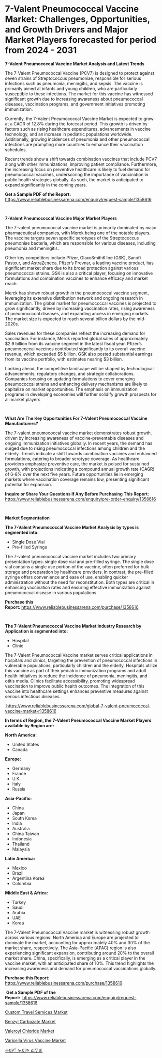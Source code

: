 <p><h1>7-Valent Pneumococcal Vaccine Market: Challenges, Opportunities, and Growth Drivers and Major Market Players forecasted for period from 2024 - 2031</h1></p><p><strong>7-Valent Pneumococcal Vaccine Market Analysis and Latest Trends</strong></p>
<p><p>The 7-Valent Pneumococcal Vaccine (PCV7) is designed to protect against seven strains of Streptococcus pneumoniae, responsible for serious infections such as pneumonia, meningitis, and sepsis. The vaccine is primarily aimed at infants and young children, who are particularly susceptible to these infections. The market for this vaccine has witnessed significant growth due to increasing awareness about pneumococcal diseases, vaccination programs, and government initiatives promoting immunization.</p><p>Currently, the 7-Valent Pneumococcal Vaccine Market is expected to grow at a CAGR of 12.8% during the forecast period. This growth is driven by factors such as rising healthcare expenditures, advancements in vaccine technology, and an increase in pediatric populations worldwide. Additionally, growing incidences of pneumonia and other pneumococcal infections are prompting more countries to enhance their vaccination schedules.</p><p>Recent trends show a shift towards combination vaccines that include PCV7 along with other immunizations, improving patient compliance. Furthermore, the increasing focus on preventive healthcare is likely to fuel demand for pneumococcal vaccines, underscoring the importance of vaccination in public health strategies globally. As such, the market is anticipated to expand significantly in the coming years.</p></p>
<p><strong>Get a Sample PDF of the Report:&nbsp;</strong> <a href="https://www.reliablebusinessarena.com/enquiry/request-sample/1358616">https://www.reliablebusinessarena.com/enquiry/request-sample/1358616</a></p>
<p>&nbsp;</p>
<p><strong>7-Valent Pneumococcal Vaccine Major Market Players</strong></p>
<p><p>The 7-valent pneumococcal vaccine market is primarily dominated by major pharmaceutical companies, with Merck being one of the notable players. The vaccine targets seven specific serotypes of the Streptococcus pneumoniae bacteria, which are responsible for various diseases, including pneumonia and meningitis. </p><p>Other key competitors include Pfizer, GlaxoSmithKline (GSK), Sanofi Pasteur, and AstraZeneca. Pfizer’s Prevnar, a leading vaccine product, has significant market share due to its broad protection against various pneumococcal strains. GSK is also a critical player, focusing on innovative formulations and combination vaccines to enhance efficacy and market reach.</p><p>Merck has shown robust growth in the pneumococcal vaccine segment, leveraging its extensive distribution network and ongoing research in immunization. The global market for pneumococcal vaccines is projected to grow significantly, driven by increasing vaccination rates, rising awareness of pneumococcal diseases, and expanding access in emerging markets. The market size is expected to reach several billion dollars by the mid-2020s.</p><p>Sales revenues for these companies reflect the increasing demand for vaccination. For instance, Merck reported global sales of approximately $2.9 billion from its vaccine segment in the latest fiscal year. Pfizer’s pneumococcal vaccines contributed significantly to its overall vaccine revenue, which exceeded $5 billion. GSK also posted substantial earnings from its vaccine portfolio, with estimates nearing $3 billion.</p><p>Looking ahead, the competitive landscape will be shaped by technological advancements, regulatory changes, and strategic collaborations. Companies focusing on updating formulations to cover emerging pneumococcal strains and enhancing delivery mechanisms are likely to capitalize on market opportunities. The emphasis on immunization programs in developing economies will further solidify growth prospects for all market players.</p></p>
<p>&nbsp;</p>
<p><strong>What Are The Key Opportunities For 7-Valent Pneumococcal Vaccine Manufacturers?</strong></p>
<p><p>The 7-valent pneumococcal vaccine market demonstrates robust growth, driven by increasing awareness of vaccine-preventable diseases and ongoing immunization initiatives globally. In recent years, the demand has surged due to rising pneumococcal infections among children and the elderly. Trends indicate a shift towards combination vaccines and enhanced formulations, catering to broader serotype coverage. As healthcare providers emphasize preventive care, the market is poised for sustained growth, with projections indicating a compound annual growth rate (CAGR) of 6-8% over the next five years. Future opportunities lie in emerging markets where vaccination coverage remains low, presenting significant potential for expansion.</p></p>
<p><strong>Inquire or Share Your Questions If Any Before Purchasing This Report:</strong> <a href="https://www.reliablebusinessarena.com/enquiry/pre-order-enquiry/1358616">https://www.reliablebusinessarena.com/enquiry/pre-order-enquiry/1358616</a></p>
<p>&nbsp;</p>
<p><strong>Market Segmentation</strong></p>
<p><strong>The 7-Valent Pneumococcal Vaccine Market Analysis by types is segmented into:</strong></p>
<p><ul><li>Single Dose Vial</li><li>Pre-filled Syringe</li></ul></p>
<p><p>The 7-valent pneumococcal vaccine market includes two primary presentation types: single dose vial and pre-filled syringe. The single dose vial contains a single use portion of the vaccine, often preferred for bulk storage and preparation by healthcare providers. In contrast, the pre-filled syringe offers convenience and ease of use, enabling quicker administration without the need for reconstitution. Both types are critical in enhancing vaccination rates and ensuring effective immunization against pneumococcal disease in various populations.</p></p>
<p><strong>Purchase this Report:&nbsp;</strong><a href="https://www.reliablebusinessarena.com/purchase/1358616">https://www.reliablebusinessarena.com/purchase/1358616</a></p>
<p>&nbsp;</p>
<p><strong>The 7-Valent Pneumococcal Vaccine Market Industry Research by Application is segmented into:</strong></p>
<p><ul><li>Hospital</li><li>Clinic</li></ul></p>
<p><p>The 7-Valent Pneumococcal Vaccine market serves critical applications in hospitals and clinics, targeting the prevention of pneumococcal infections in vulnerable populations, particularly children and the elderly. Hospitals utilize this vaccine as part of their pediatric immunization programs and adult health initiatives to reduce the incidence of pneumonia, meningitis, and otitis media. Clinics facilitate accessibility, promoting widespread vaccination to improve public health outcomes. The integration of this vaccine into healthcare settings enhances preventive measures against serious infectious diseases.</p></p>
<p><a href="https://www.reliablebusinessarena.com/global-7-valent-pneumococcal-vaccine-market-r1358616">&nbsp;https://www.reliablebusinessarena.com/global-7-valent-pneumococcal-vaccine-market-r1358616</a></p>
<p><strong>In terms of Region, the 7-Valent Pneumococcal Vaccine Market Players available by Region are:</strong></p>
<p>
    <p> <strong> North America: </strong>
        <ul>
            <li>United States</li>
            <li>Canada</li>
        </ul>
        </p> 
    <p> <strong> Europe: </strong>
        <ul>
            <li>Germany</li>
            <li>France</li>
            <li>U.K.</li>
            <li>Italy</li>
            <li>Russia</li>
        </ul>
        </p> 
    <p> <strong> Asia-Pacific: </strong>
        <ul>
            <li>China</li>
            <li>Japan</li>
            <li>South Korea</li>
            <li>India</li>
            <li>Australia</li>
            <li>China Taiwan</li>
            <li>Indonesia</li>
            <li>Thailand</li>
            <li>Malaysia</li>
        </ul>
        </p> 
    <p> <strong> Latin America: </strong>
        <ul>
            <li>Mexico</li>
            <li>Brazil</li>
            <li>Argentina Korea</li>
            <li>Colombia</li>
        </ul>
        </p> 
    <p> <strong> Middle East & Africa: </strong>
        <ul>
            <li>Turkey</li>
            <li>Saudi</li>
            <li>Arabia</li>
            <li>UAE</li>
            <li>Korea</li>
        </ul>
    </p>
    </p>
<p><p>The 7-Valent Pneumococcal Vaccine market is witnessing robust growth across various regions. North America and Europe are projected to dominate the market, accounting for approximately 40% and 30% of the market share, respectively. The Asia-Pacific (APAC) region is also experiencing significant expansion, contributing around 20% to the overall market share. China, specifically, is emerging as a critical player in the vaccine market, with an anticipated share of 10%. This trend highlights the increasing awareness and demand for pneumococcal vaccinations globally.</p></p>
<p><strong>Purchase this Report: </strong><a href="https://www.reliablebusinessarena.com/purchase/1358616">https://www.reliablebusinessarena.com/purchase/1358616</a></p>
<p>&nbsp;<strong>Get a Sample PDF of the Report:&nbsp;&nbsp;</strong><a href="https://www.reliablebusinessarena.com/enquiry/request-sample/1358616">https://www.reliablebusinessarena.com/enquiry/request-sample/1358616</a></p>
<p><strong></strong></p>
<p><p><a href="https://www.linkedin.com/pulse/insights-custom-travel-services-market-size-which-expanding-86-6kmge?trackingId=0DjTLrwJSUqkaLblUwHvow%3D%3D">Custom Travel Services Market</a></p><p><a href="https://issuu.com/reportprime-2/docs/benzyl-carbazate-market-size-2030.p_905e50e17e7283">Benzyl Carbazate Market</a></p><p><a href="https://issuu.com/reportprime-2/docs/valeroyl-chloride-market-size-2030._2cbfd9c57990cb">Valeroyl Chloride Market</a></p><p><a href="https://github.com/napierswinnyfg/Market-Research-Report-List-1/blob/main/varicella-virus-vaccine-market.md">Varicella Virus Vaccine Market</a></p><p><a href="https://medium.com/@lottiejerde2023/smart-noise-remover-market-%EC%9D%98-%EA%B8%80%EB%A1%9C%EB%B2%8C-%EC%8B%9C%EC%9E%A5-%EA%B0%9C%EC%9A%94%EB%8A%94-%EC%A0%84-%EC%84%B8%EA%B3%84-%EB%B0%8F-%EC%A3%BC%EC%9A%94-%EC%8B%9C%EC%9E%A5%EC%9D%98-%EC%82%B0%EC%97%85%EC%97%90-%EC%98%81%ED%96%A5%EC%9D%84-%EB%AF%B8%EC%B9%98%EB%8A%94-%EC%A3%BC%EC%9A%94-%ED%8A%B8%EB%A0%8C%EB%93%9C%EC%97%90-%EB%8C%80%ED%95%9C-%EB%8F%85%ED%8A%B9%ED%95%9C-%EA%B4%80%EC%A0%90%EC%9D%84-%EC%A0%9C%EA%B3%B5%ED%95%A9%EB%8B%88%EB%8B%A4-1b43dc915815">스마트 노이즈 리무버</a></p></p>